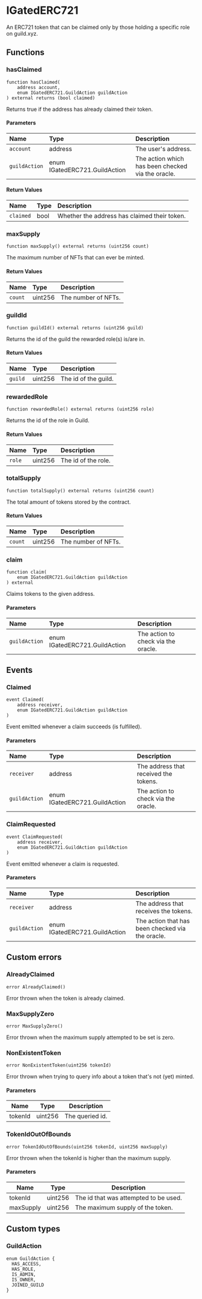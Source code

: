 # IGatedERC721

An ERC721 token that can be claimed only by those holding a specific role on guild.xyz.

## Functions

### hasClaimed

```solidity
function hasClaimed(
    address account,
    enum IGatedERC721.GuildAction guildAction
) external returns (bool claimed)
```

Returns true if the address has already claimed their token.

#### Parameters

| Name | Type | Description |
| :--- | :--- | :---------- |
| `account` | address | The user's address. |
| `guildAction` | enum IGatedERC721.GuildAction | The action which has been checked via the oracle. |

#### Return Values

| Name | Type | Description |
| :--- | :--- | :---------- |
| `claimed` | bool | Whether the address has claimed their token. |
### maxSupply

```solidity
function maxSupply() external returns (uint256 count)
```

The maximum number of NFTs that can ever be minted.

#### Return Values

| Name | Type | Description |
| :--- | :--- | :---------- |
| `count` | uint256 | The number of NFTs. |
### guildId

```solidity
function guildId() external returns (uint256 guild)
```

Returns the id of the guild the rewarded role(s) is/are in.

#### Return Values

| Name | Type | Description |
| :--- | :--- | :---------- |
| `guild` | uint256 | The id of the guild. |
### rewardedRole

```solidity
function rewardedRole() external returns (uint256 role)
```

Returns the id of the role in Guild.

#### Return Values

| Name | Type | Description |
| :--- | :--- | :---------- |
| `role` | uint256 | The id of the role. |
### totalSupply

```solidity
function totalSupply() external returns (uint256 count)
```

The total amount of tokens stored by the contract.

#### Return Values

| Name | Type | Description |
| :--- | :--- | :---------- |
| `count` | uint256 | The number of NFTs. |
### claim

```solidity
function claim(
    enum IGatedERC721.GuildAction guildAction
) external
```

Claims tokens to the given address.

#### Parameters

| Name | Type | Description |
| :--- | :--- | :---------- |
| `guildAction` | enum IGatedERC721.GuildAction | The action to check via the oracle. |

## Events

### Claimed

```solidity
event Claimed(
    address receiver,
    enum IGatedERC721.GuildAction guildAction
)
```

Event emitted whenever a claim succeeds (is fulfilled).

#### Parameters

| Name | Type | Description |
| :--- | :--- | :---------- |
| `receiver` | address | The address that received the tokens. |
| `guildAction` | enum IGatedERC721.GuildAction | The action to check via the oracle. |
### ClaimRequested

```solidity
event ClaimRequested(
    address receiver,
    enum IGatedERC721.GuildAction guildAction
)
```

Event emitted whenever a claim is requested.

#### Parameters

| Name | Type | Description |
| :--- | :--- | :---------- |
| `receiver` | address | The address that receives the tokens. |
| `guildAction` | enum IGatedERC721.GuildAction | The action that has been checked via the oracle. |

## Custom errors

### AlreadyClaimed

```solidity
error AlreadyClaimed()
```

Error thrown when the token is already claimed.

### MaxSupplyZero

```solidity
error MaxSupplyZero()
```

Error thrown when the maximum supply attempted to be set is zero.

### NonExistentToken

```solidity
error NonExistentToken(uint256 tokenId)
```

Error thrown when trying to query info about a token that's not (yet) minted.

#### Parameters

| Name | Type | Description |
| ---- | ---- | ----------- |
| tokenId | uint256 | The queried id. |

### TokenIdOutOfBounds

```solidity
error TokenIdOutOfBounds(uint256 tokenId, uint256 maxSupply)
```

Error thrown when the tokenId is higher than the maximum supply.

#### Parameters

| Name | Type | Description |
| ---- | ---- | ----------- |
| tokenId | uint256 | The id that was attempted to be used. |
| maxSupply | uint256 | The maximum supply of the token. |

## Custom types

### GuildAction

```solidity
enum GuildAction {
  HAS_ACCESS,
  HAS_ROLE,
  IS_ADMIN,
  IS_OWNER,
  JOINED_GUILD
}
```

